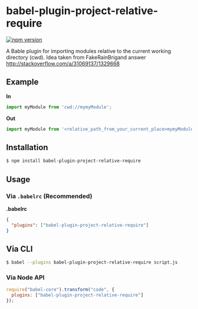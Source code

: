 # babel-plugin-project-relative-require

[![npm version](https://badge.fury.io/js/babel-plugin-project-relative-require.svg)](https://badge.fury.io/js/babel-plugin-project-relative-require)

A Bable plugin for importing modules relative to the current working directory
(cwd).
Idea taken from FakeRainBrigand answer http://stackoverflow.com/a/31069137/1329668


## Example

**In**

```javascript
import myModule from 'cwd://mymyModule';
```

**Out**

```javascript
import myModule from '<relative_path_from_your_current_place>mymyModule';
```

## Installation

```sh
$ npm install babel-plugin-project-relative-require
```

## Usage

### Via `.babelrc` (Recommended)

**.babelrc**

```json
{
  "plugins": ["babel-plugin-project-relative-require"]
}
```

## Via CLI

```sh
$ babel --plugins babel-plugin-project-relative-require script.js
```

### Via Node API

```javascript
require("babel-core").transform("code", {
  plugins: ["babel-plugin-project-relative-require"]
});
```

